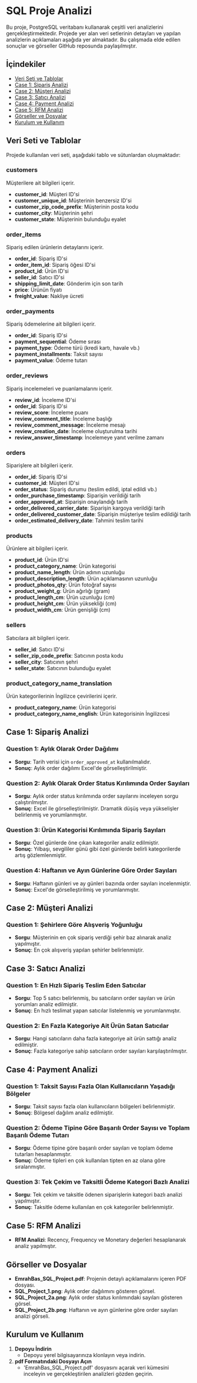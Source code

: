 # SQL Proje Analizi

Bu proje, PostgreSQL veritabanı kullanarak çeşitli veri analizlerini gerçekleştirmektedir. Projede yer alan veri setlerinin detayları ve yapılan analizlerin açıklamaları aşağıda yer almaktadır. Bu çalışmada elde edilen sonuçlar ve görseller GitHub reposunda paylaşılmıştır.

## İçindekiler
- [Veri Seti ve Tablolar](#veri-seti-ve-tablolar)
- [Case 1: Sipariş Analizi](#case-1-sipariş-analizi)
- [Case 2: Müşteri Analizi](#case-2-müşteri-analizi)
- [Case 3: Satıcı Analizi](#case-3-satıcı-analizi)
- [Case 4: Payment Analizi](#case-4-payment-analizi)
- [Case 5: RFM Analizi](#case-5-rfm-analizi)
- [Görseller ve Dosyalar](#görseller-ve-dosyalar)
- [Kurulum ve Kullanım](#kurulum-ve-kullanım)

## Veri Seti ve Tablolar

Projede kullanılan veri seti, aşağıdaki tablo ve sütunlardan oluşmaktadır:

### customers
Müşterilere ait bilgileri içerir.
- **customer_id**: Müşteri ID'si
- **customer_unique_id**: Müşterinin benzersiz ID'si
- **customer_zip_code_prefix**: Müşterinin posta kodu
- **customer_city**: Müşterinin şehri
- **customer_state**: Müşterinin bulunduğu eyalet

### order_items
Sipariş edilen ürünlerin detaylarını içerir.
- **order_id**: Sipariş ID'si
- **order_item_id**: Sipariş öğesi ID'si
- **product_id**: Ürün ID'si
- **seller_id**: Satıcı ID'si
- **shipping_limit_date**: Gönderim için son tarih
- **price**: Ürünün fiyatı
- **freight_value**: Nakliye ücreti

### order_payments
Sipariş ödemelerine ait bilgileri içerir.
- **order_id**: Sipariş ID'si
- **payment_sequential**: Ödeme sırası
- **payment_type**: Ödeme türü (kredi kartı, havale vb.)
- **payment_installments**: Taksit sayısı
- **payment_value**: Ödeme tutarı

### order_reviews
Sipariş incelemeleri ve puanlamalarını içerir.
- **review_id**: İnceleme ID'si
- **order_id**: Sipariş ID'si
- **review_score**: İnceleme puanı
- **review_comment_title**: İnceleme başlığı
- **review_comment_message**: İnceleme mesajı
- **review_creation_date**: İnceleme oluşturulma tarihi
- **review_answer_timestamp**: İncelemeye yanıt verilme zamanı

### orders
Siparişlere ait bilgileri içerir.
- **order_id**: Sipariş ID'si
- **customer_id**: Müşteri ID'si
- **order_status**: Sipariş durumu (teslim edildi, iptal edildi vb.)
- **order_purchase_timestamp**: Siparişin verildiği tarih
- **order_approved_at**: Siparişin onaylandığı tarih
- **order_delivered_carrier_date**: Siparişin kargoya verildiği tarih
- **order_delivered_customer_date**: Siparişin müşteriye teslim edildiği tarih
- **order_estimated_delivery_date**: Tahmini teslim tarihi

### products
Ürünlere ait bilgileri içerir.
- **product_id**: Ürün ID'si
- **product_category_name**: Ürün kategorisi
- **product_name_length**: Ürün adının uzunluğu
- **product_description_length**: Ürün açıklamasının uzunluğu
- **product_photos_qty**: Ürün fotoğraf sayısı
- **product_weight_g**: Ürün ağırlığı (gram)
- **product_length_cm**: Ürün uzunluğu (cm)
- **product_height_cm**: Ürün yüksekliği (cm)
- **product_width_cm**: Ürün genişliği (cm)

### sellers
Satıcılara ait bilgileri içerir.
- **seller_id**: Satıcı ID'si
- **seller_zip_code_prefix**: Satıcının posta kodu
- **seller_city**: Satıcının şehri
- **seller_state**: Satıcının bulunduğu eyalet

### product_category_name_translation
Ürün kategorilerinin İngilizce çevirilerini içerir.
- **product_category_name**: Ürün kategorisi
- **product_category_name_english**: Ürün kategorisinin İngilizcesi

## Case 1: Sipariş Analizi

### Question 1: Aylık Olarak Order Dağılımı
- **Sorgu**: Tarih verisi için `order_approved_at` kullanılmalıdır.
- **Sonuç**: Aylık order dağılımı Excel'de görselleştirilmiştir.

### Question 2: Aylık Olarak Order Status Kırılımında Order Sayıları
- **Sorgu**: Aylık order status kırılımında order sayılarını inceleyen sorgu çalıştırılmıştır.
- **Sonuç**: Excel ile görselleştirilmiştir. Dramatik düşüş veya yükselişler belirlenmiş ve yorumlanmıştır.

### Question 3: Ürün Kategorisi Kırılımında Sipariş Sayıları
- **Sorgu**: Özel günlerde öne çıkan kategoriler analiz edilmiştir.
- **Sonuç**: Yılbaşı, sevgililer günü gibi özel günlerde belirli kategorilerde artış gözlemlenmiştir.

### Question 4: Haftanın ve Ayın Günlerine Göre Order Sayıları
- **Sorgu**: Haftanın günleri ve ay günleri bazında order sayıları incelenmiştir.
- **Sonuç**: Excel'de görselleştirilmiş ve yorumlanmıştır.

## Case 2: Müşteri Analizi

### Question 1: Şehirlere Göre Alışveriş Yoğunluğu
- **Sorgu**: Müşterinin en çok sipariş verdiği şehir baz alınarak analiz yapılmıştır.
- **Sonuç**: En çok alışveriş yapılan şehirler belirlenmiştir.

## Case 3: Satıcı Analizi

### Question 1: En Hızlı Sipariş Teslim Eden Satıcılar
- **Sorgu**: Top 5 satıcı belirlenmiş, bu satıcıların order sayıları ve ürün yorumları analiz edilmiştir.
- **Sonuç**: En hızlı teslimat yapan satıcılar listelenmiş ve yorumlanmıştır.

### Question 2: En Fazla Kategoriye Ait Ürün Satan Satıcılar
- **Sorgu**: Hangi satıcıların daha fazla kategoriye ait ürün sattığı analiz edilmiştir.
- **Sonuç**: Fazla kategoriye sahip satıcıların order sayıları karşılaştırılmıştır.

## Case 4: Payment Analizi

### Question 1: Taksit Sayısı Fazla Olan Kullanıcıların Yaşadığı Bölgeler
- **Sorgu**: Taksit sayısı fazla olan kullanıcıların bölgeleri belirlenmiştir.
- **Sonuç**: Bölgesel dağılım analiz edilmiştir.

### Question 2: Ödeme Tipine Göre Başarılı Order Sayısı ve Toplam Başarılı Ödeme Tutarı
- **Sorgu**: Ödeme tipine göre başarılı order sayıları ve toplam ödeme tutarları hesaplanmıştır.
- **Sonuç**: Ödeme tipleri en çok kullanılan tipten en az olana göre sıralanmıştır.

### Question 3: Tek Çekim ve Taksitli Ödeme Kategori Bazlı Analizi
- **Sorgu**: Tek çekim ve taksitle ödenen siparişlerin kategori bazlı analizi yapılmıştır.
- **Sonuç**: Taksitle ödeme kullanılan en çok kategoriler belirlenmiştir.

## Case 5: RFM Analizi

- **RFM Analizi**: Recency, Frequency ve Monetary değerleri hesaplanarak analiz yapılmıştır.

## Görseller ve Dosyalar

- **EmrahBas_SQL_Project.pdf**: Projenin detaylı açıklamalarını içeren PDF dosyası.
- **SQL_Project_1.png**: Aylık order dağılımını gösteren görsel.
- **SQL_Project_2a.png**: Aylık order status kırılımındaki sayıları gösteren görsel.
- **SQL_Project_2b.png**: Haftanın ve ayın günlerine göre order sayıları analizi görseli.

## Kurulum ve Kullanım

1. **Depoyu İndirin**
   - Depoyu yerel bilgisayarınıza klonlayın veya indirin.
2. **pdf Formatındaki Dosyayı Açın**
   - 'EmrahBas_SQL_Project.pdf' dosyasını açarak veri kümesini inceleyin ve gerçekleştirilen analizleri gözden geçirin. 

